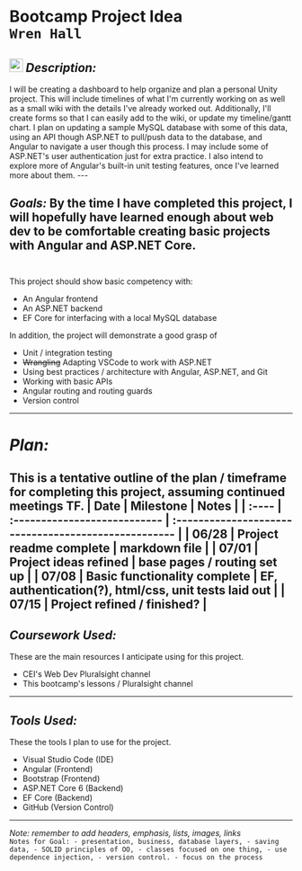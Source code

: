 # **Bootcamp Project Idea** <br>`Wren Hall` 
## <img src="https://raw.githubusercontent.com/FortAwesome/Font-Awesome/6.x/svgs/solid/crown.svg"  height="24px"> **_Description:_** 
I will be creating a dashboard to help organize and plan a personal Unity project. This will include timelines of what I'm currently working on as well as a small wiki with the details I've already worked out. Additionally, I'll create forms so that I can easily add to the wiki, or update my timeline/gantt chart. I
plan on updating a sample MySQL database with some of this data, using an API though ASP.NET to pull/push data to the database, and Angular to navigate a user though this process. I may include some of ASP.NET's user authentication just for extra practice. I also intend to explore more of Angular's built-in unit testing features, once I've learned more about them. --- 
## **_Goals:_** By the time I have completed this project, I will hopefully have learned enough about web dev to be comfortable creating basic projects with Angular and ASP.NET Core. <br><br> 
This project should show basic competency with: 
- An Angular frontend 
- An ASP.NET backend 
- EF Core for interfacing with a local MySQL database 

In addition, the project will demonstrate a good grasp of 
- Unit / integration testing 
- ~~Wrangling~~ Adapting VSCode to work with ASP.NET 
- Using best practices / architecture with Angular, ASP.NET, and Git 
- Working with basic APIs 
- Angular routing and routing guards 
- Version control 
--- 
# **_Plan:_** 
This is a tentative outline of the plan / timeframe for completing this project, assuming continued meetings TF. 
| Date  | Milestone                    | Notes                                                | | :---- | :--------------------------- | :--------------------------------------------------- | | 06/28 | Project readme complete      | markdown file                                        | | 07/01 | Project ideas refined        | base pages / routing set up                          | | 07/08 | Basic functionality complete | EF, authentication(?), html/css, unit tests laid out | | 07/15 | Project refined / finished?  | 
--- 
## **_Coursework Used:_** 
These are the main resources I anticipate using for this project. 
- CEI's Web Dev Pluralsight channel 
- This bootcamp's lessons / Pluralsight channel 
--- 
## **_Tools Used:_** 
These the tools I plan to use for the project. 
- Visual Studio Code (IDE) 
- Angular (Frontend) 
- Bootstrap (Frontend) 
- ASP.NET Core 6 (Backend)
- EF Core (Backend) 
- GitHub (Version Control) 
--- 
_Note: remember to add headers, emphasis, lists, images, links_ <br> 
``` Notes for Goal: - presentation, business, database layers, - saving data, - SOLID principles of OO, - classes focused on one thing, - use dependence injection, - version control. - focus on the process ```
